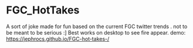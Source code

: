 # FGC_HotTakes

A sort of joke made for fun based on the current FGC twitter trends . not to be meant to be serious :] Best works on desktop to see fire appear. demo: https://jephrocs.github.io/FGC-hot-takes-/
